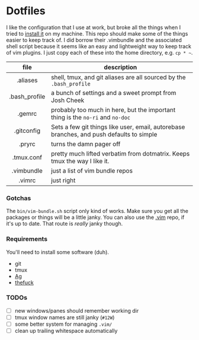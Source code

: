 # Dotfiles

I like the configuration that I use at work, but broke all the things when I tried to [install it](https://github.com/hashrocket/dotmatrix) on my machine.
This repo should make some of the things easier to keep track of.
I did borrow their .vimbundle and the associated shell script because it seems like an easy and lightweight way to keep track of vim plugins.
I just copy each of these into the home directory, e.g. `cp * ~`.

| file          | description   |
|:-------------:|---------------|
| .aliases      | shell, tmux, and git aliases are all sourced by the `.bash_profile` |
| .bash_profile | a bunch of settings and a sweet prompt from Josh Cheek |
| .gemrc        | probably too much in here, but the important thing is the `no-ri` and `no-doc` |
| .gitconfig    | Sets a few git things like user, email, autorebase branches, and push defaults to simple |
| .pryrc        | turns the damn pager off |
| .tmux.conf    | pretty much lifted verbatim from dotmatrix. Keeps tmux the way I like it. |
| .vimbundle    | just a list of vim bundle repos |
| .vimrc        | just right |

### Gotchas

The `bin/vim-bundle.sh` script only kind of works.
Make sure you get all the packages or things will be a little janky.
You can also use the [.vim](https://github.com/andydangerous/.vim) repo, if it's up to date.
That route is *really* janky though.

### Requirements

You'll need to install some software (duh).

* git
* tmux
* [Ag](https://github.com/ggreer/the_silver_searcher)
* [thefuck](https://github.com/nvbn/thefuck)


### TODOs

- [ ] new windows/panes should remember working dir
- [ ] tmux window names are still janky (`#12W`)
- [ ] some better system for managing `.vim/`
- [ ] clean up trailing whitespace automatically
